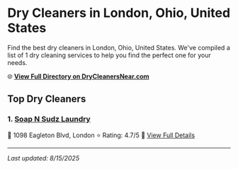 # Dry Cleaners in London, Ohio, United States

Find the best dry cleaners in London, Ohio, United States. We've compiled a list of 1 dry cleaning services to help you find the perfect one for your needs.

🌐 **[View Full Directory on DryCleanersNear.com](https://drycleanersnear.com/city/US/Ohio/London)**

## Top Dry Cleaners

### 1. [Soap N Sudz Laundry](https://drycleanersnear.com/dryCleaner/689aa0972abe37ea0a65664e/soap-n-sudz-laundry)
📍 1098 Eagleton Blvd, London
⭐ Rating: 4.7/5
🔗 [View Full Details](https://drycleanersnear.com/dryCleaner/689aa0972abe37ea0a65664e/soap-n-sudz-laundry)


---

*Last updated: 8/15/2025*
